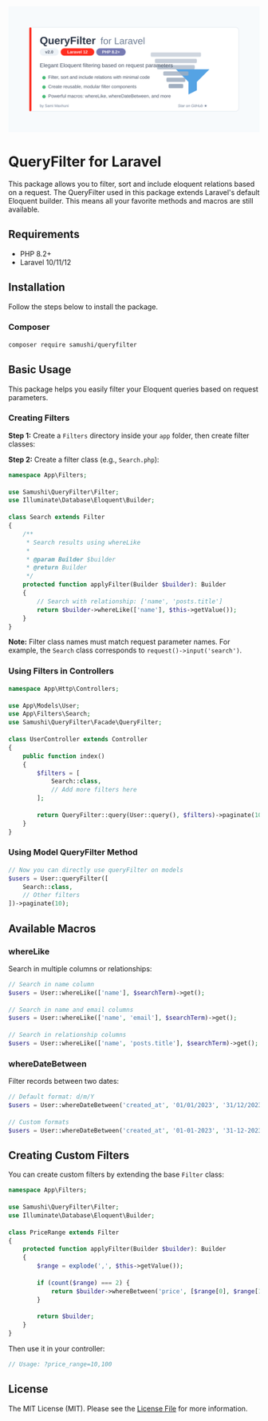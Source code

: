 ![QueryFilter Banner](banner.svg)
# QueryFilter for Laravel

This package allows you to filter, sort and include eloquent relations based on a request. The QueryFilter used in this package extends Laravel's default Eloquent builder. This means all your favorite methods and macros are still available.

## Requirements

- PHP 8.2+
- Laravel 10/11/12

## Installation

Follow the steps below to install the package.

### Composer
```bash
composer require samushi/queryfilter
```

## Basic Usage

This package helps you easily filter your Eloquent queries based on request parameters.

### Creating Filters

**Step 1:** Create a `Filters` directory inside your `app` folder, then create filter classes:

**Step 2:** Create a filter class (e.g., `Search.php`):

```php
namespace App\Filters;

use Samushi\QueryFilter\Filter;
use Illuminate\Database\Eloquent\Builder;

class Search extends Filter
{
    /**
     * Search results using whereLike
     * 
     * @param Builder $builder
     * @return Builder
     */
    protected function applyFilter(Builder $builder): Builder
    {
        // Search with relationship: ['name', 'posts.title']
        return $builder->whereLike(['name'], $this->getValue());
    }
}
```

**Note:** Filter class names must match request parameter names. For example, the `Search` class corresponds to `request()->input('search')`.

### Using Filters in Controllers

```php
namespace App\Http\Controllers;

use App\Models\User;
use App\Filters\Search;
use Samushi\QueryFilter\Facade\QueryFilter;

class UserController extends Controller
{
    public function index()
    {
        $filters = [
            Search::class,
            // Add more filters here
        ];

        return QueryFilter::query(User::query(), $filters)->paginate(10);
    }
}
```

### Using Model QueryFilter Method
```php
// Now you can directly use queryFilter on models
$users = User::queryFilter([
    Search::class,
    // Other filters
])->paginate(10);
```

## Available Macros

### whereLike

Search in multiple columns or relationships:

```php
// Search in name column
$users = User::whereLike(['name'], $searchTerm)->get();

// Search in name and email columns
$users = User::whereLike(['name', 'email'], $searchTerm)->get();

// Search in relationship columns
$users = User::whereLike(['name', 'posts.title'], $searchTerm)->get();
```

### whereDateBetween

Filter records between two dates:

```php
// Default format: d/m/Y
$users = User::whereDateBetween('created_at', '01/01/2023', '31/12/2023')->get();

// Custom formats
$users = User::whereDateBetween('created_at', '01-01-2023', '31-12-2023', 'd-m-Y', 'Y-m-d')->get();
```

## Creating Custom Filters

You can create custom filters by extending the base `Filter` class:

```php
namespace App\Filters;

use Samushi\QueryFilter\Filter;
use Illuminate\Database\Eloquent\Builder;

class PriceRange extends Filter
{
    protected function applyFilter(Builder $builder): Builder
    {
        $range = explode(',', $this->getValue());
        
        if (count($range) === 2) {
            return $builder->whereBetween('price', [$range[0], $range[1]]);
        }
        
        return $builder;
    }
}
```

Then use it in your controller:

```php
// Usage: ?price_range=10,100
```

## License

The MIT License (MIT). Please see the [License File](LICENSE) for more information.
